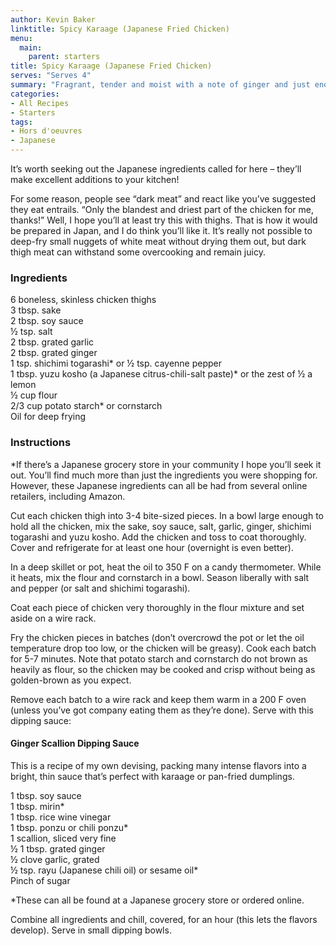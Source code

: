 ```yaml
---
author: Kevin Baker
linktitle: Spicy Karaage (Japanese Fried Chicken)
menu:
  main:
    parent: starters
title: Spicy Karaage (Japanese Fried Chicken)
serves: "Serves 4"
summary: "Fragrant, tender and moist with a note of ginger and just enough heat. Excellent with cold beer as an appetizer or a casual meal.  This can easily be doubled or tripled for a crowd."
categories:
- All Recipes
- Starters
tags: 
- Hors d'oeuvres 
- Japanese
---
```


It’s worth seeking out the Japanese ingredients called for here – they’ll make excellent additions to your kitchen! 

For some reason, people see “dark meat” and react like you’ve suggested they eat entrails. “Only the blandest and driest part of the chicken for me, thanks!” Well, I hope you’ll at least try this with thighs. That is how it would be prepared in Japan, and I do think you’ll like it. It’s really not possible to deep-fry small nuggets of white meat without drying them out, but dark thigh meat can withstand some overcooking and remain juicy.

### Ingredients

<div class="ingredient-list">

6 boneless, skinless chicken thighs  
3 tbsp. sake  
2 tbsp. soy sauce  
½ tsp. salt  
2 tbsp. grated garlic  
2 tbsp. grated ginger  
1 tsp. shichimi togarashi* or ½ tsp. cayenne pepper  
1 tbsp. yuzu kosho (a Japanese citrus-chili-salt paste)* or the zest of ½ a lemon  
½ cup flour  
2/3 cup potato starch* or cornstarch  
Oil for deep frying     

</div>

### Instructions

*If there’s a Japanese grocery store in your community I hope you’ll seek it out. You’ll find much more than just the ingredients you were shopping for. However, these Japanese ingredients can all be had from several online retailers, including Amazon.

Cut each chicken thigh into 3-4 bite-sized pieces. In a bowl large enough to hold all the chicken, mix the sake, soy sauce, salt, garlic, ginger, shichimi togarashi and yuzu kosho. Add the chicken and toss to coat thoroughly.  Cover and refrigerate for at least one hour (overnight is even better).

In a deep skillet or pot, heat the oil to 350 F on a candy thermometer. While it heats, mix the flour and cornstarch in a bowl. Season liberally with salt and pepper (or salt and shichimi togarashi).

Coat each piece of chicken very thoroughly in the flour mixture and set aside on a wire rack.

Fry the chicken pieces in batches (don’t overcrowd the pot or let the oil temperature drop too low, or the chicken will be greasy). Cook each batch for 5-7 minutes. Note that potato starch and cornstarch do not brown as heavily as flour, so the chicken may be cooked and crisp without being as golden-brown as you expect.

Remove each batch to a wire rack and keep them warm in a 200 F oven (unless you’ve got company eating them as they’re done).  Serve with this dipping sauce:

#### Ginger Scallion Dipping Sauce

This is a recipe of my own devising, packing many intense flavors into a bright, thin sauce that’s perfect with karaage or pan-fried dumplings.

<div class="ingredient-list">

1 tbsp. soy sauce  
1 tbsp. mirin*  
1 tbsp. rice wine vinegar  
1 tbsp. ponzu or chili ponzu*  
1 scallion, sliced very fine  
½ 1 tbsp. grated ginger  
½ clove garlic, grated  
½ tsp. rayu (Japanese chili oil) or sesame oil*  
Pinch of sugar  

*These can all be found at a Japanese grocery store or ordered online.  

</div>

Combine all ingredients and chill, covered, for an hour (this lets the flavors develop). Serve in small dipping bowls.
